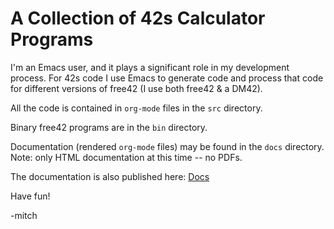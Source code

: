 # A Collection of 42s Calculator Programs

I'm an Emacs user, and it plays a significant role in my development
process.  For 42s code I use Emacs to generate code and process that
code for different versions of free42 (I use both free42 & a DM42).

All the code is contained in `org-mode` files in the `src` directory.

Binary free42 programs are in the `bin` directory.

Documentation (rendered `org-mode` files) may be found in the `docs` directory.
Note: only HTML documentation at this time -- no PDFs.

The documentation is also published here: [Docs](https://richmit.github.io/hp42/)

Have fun!

-mitch
